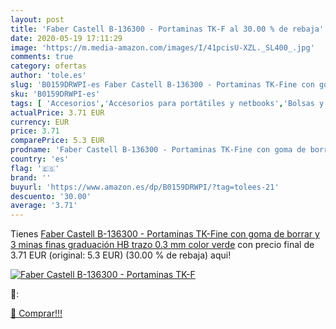 ```yaml
---
layout: post
title: 'Faber Castell B-136300 - Portaminas TK-F al 30.00 % de rebaja'
date: 2020-05-19 17:11:29
image: 'https://m.media-amazon.com/images/I/41pcisU-XZL._SL400_.jpg'
comments: true
category: ofertas
author: 'tole.es'
slug: 'B0159DRWPI-es Faber Castell B-136300 - Portaminas TK-Fine con goma de...'
sku: 'B0159DRWPI-es'
tags: [ 'Accesorios','Accesorios para portátiles y netbooks','Bolsas y fundas para portátiles y netbooks','Informática','Mochilas para portátiles y netbooks','borrar','castell','de','faber','goma','portaminas', ]
actualPrice: 3.71 EUR
currency: EUR
price: 3.71
comparePrice: 5.3 EUR
prodname: 'Faber Castell B-136300 - Portaminas TK-Fine con goma de borrar y 3 minas finas  graduación HB  trazo 0.3 mm  color verde'
country: 'es'
flag: '🇪🇸'
brand: ''
buyurl: 'https://www.amazon.es/dp/B0159DRWPI/?tag=tolees-21'
descuento: '30.00'
average: '3.71'
---
```


Tienes [Faber Castell B-136300 - Portaminas TK-Fine con goma de borrar y 3 minas finas  graduación HB  trazo 0.3 mm  color verde](https://www.amazon.es/dp/B0159DRWPI/?tag=tolees-21) con precio final de  3.71 EUR (original: 5.3 EUR) (30.00 %  de rebaja) aqui!

[![Faber Castell B-136300 - Portaminas TK-F](https://m.media-amazon.com/images/I/41pcisU-XZL._SL400_.jpg)](https://www.amazon.es/dp/B0159DRWPI/?tag=tolees-21)

🔎:


[🛒 Comprar!!!](https://www.amazon.es/dp/B0159DRWPI/?tag=tolees-21)
